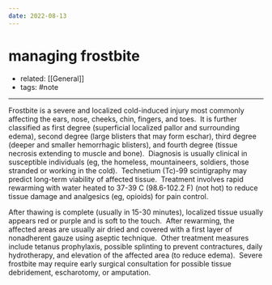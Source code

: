 ```yaml
---
date: 2022-08-13
---
```


# managing frostbite

- related: [[General]]
- tags: #note
---

Frostbite is a severe and localized cold-induced injury most commonly affecting the ears, nose, cheeks, chin, fingers, and toes.  It is further classified as first degree (superficial localized pallor and surrounding edema), second degree (large blisters that may form eschar), third degree (deeper and smaller hemorrhagic blisters), and fourth degree (tissue necrosis extending to muscle and bone).  Diagnosis is usually clinical in susceptible individuals (eg, the homeless, mountaineers, soldiers, those stranded or working in the cold).  Technetium (Tc)-99 scintigraphy may predict long-term viability of affected tissue.  Treatment involves rapid rewarming with water heated to 37-39 C (98.6-102.2 F) (not hot) to reduce tissue damage and analgesics (eg, opioids) for pain control.

After thawing is complete (usually in 15-30 minutes), localized tissue usually appears red or purple and is soft to the touch.  After rewarming, the affected areas are usually air dried and covered with a first layer of nonadherent gauze using aseptic technique.  Other treatment measures include tetanus prophylaxis, possible splinting to prevent contractures, daily hydrotherapy, and elevation of the affected area (to reduce edema).  Severe frostbite may require early surgical consultation for possible tissue debridement, escharotomy, or amputation.
